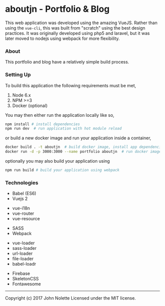 # aboutjn - **Portfolio & Blog**

This web application was developed using the amazing VueJS.
Rather than using the `vue-cli`, this was built from "scratch" using the best design practices. It was originally developed using php5 and laravel, but it was later moved to nodejs using webpack for more flexibility.

### About
This portfolio and blog have a relatively simple build process.

### Setting Up
To build this application the following requirements must be met,
1. Node 6.x
2. NPM >=3
3. Docker (optional)

You may then either run the application locally like so,
```sh
npm install # install dependencies
npm run dev  # run application with hot module reload
```
or build a new docker image and run your application inside a container,
```sh
docker build . -t aboutjn  # build docker image, install app dependencies
docker run -d -p 3000:3000 --name portfolio aboutjn  # run docker image bind app to port 3000 on host
```
optionally you may also build your application using
```sh
npm run build # build your application using webpack
```

### Technologies
* Babel (ES6)
* Vuejs 2
 - vue-i18n
 - vue-router
 - vue-resource
* SASS
* Webpack
 - vue-loader
 - sass-loader
 - url-loader
 - file-loader
 - babel-loadr
* Firebase
* SkeletonCSS
* Fontawesome

---

Copyright (c) 2017 John Nolette Licensed under the MIT license.
